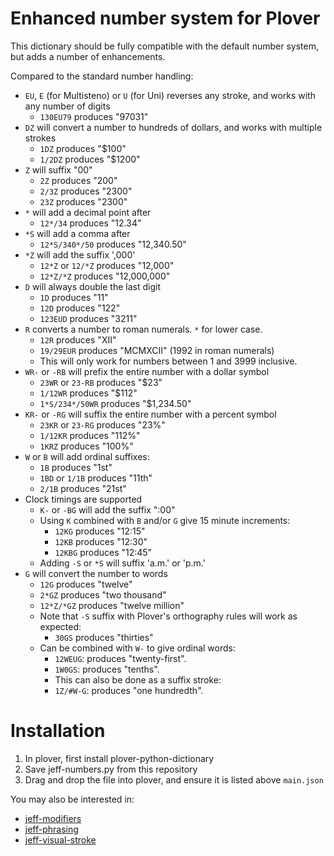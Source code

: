 # Enhanced number system for Plover

This dictionary should be fully compatible with the default number system, but
adds a number of enhancements.

Compared to the standard number handling:

* `EU`, `E` (for Multisteno) or `U` (for Uni) reverses any stroke, and works with any number of digits
  - `130EU79` produces "97031"
* `DZ` will convert a number to hundreds of dollars, and works with multiple strokes
  - `1DZ` produces "$100"
  - `1/2DZ` produces "$1200"
* `Z` will suffix "00"
  - `2Z` produces "200"
  - `2/3Z` produces "2300"
  - `23Z` produces "2300"
* `*` will add a decimal point after
  - `12*/34` produces "12.34"
* `*S` will add a comma after
  - `12*S/340*/50` produces "12,340.50"
* `*Z` will add the suffix ',000'
  - `12*Z` or `12/*Z` produces "12,000"
  - `12*Z/*Z` produces "12,000,000"
* `D` will always double the last digit
  - `1D` produces "11"
  - `12D` produces "122"
  - `123EUD` produces "3211"
* `R` converts a number to roman numerals. `*` for lower case.
  - `12R` produces "XII"
  - `19/29EUR` produces "MCMXCII" (1992 in roman numerals)
  - This will only work for numbers between 1 and 3999 inclusive.
* `WR-` or `-RB` will prefix the entire number with a dollar symbol
  - `23WR` or `23-RB` produces "$23"
  - `1/12WR` produces "$112"
  - `1*S/234*/50WR` produces "$1,234.50"
* `KR-` or `-RG` will suffix the entire number with a percent symbol
  - `23KR` or `23-RG` produces "23%"
  - `1/12KR` produces "112%"
  - `1KRZ` produces "100%"
* `W` or `B` will add ordinal suffixes:
  - `1B` produces "1st"
  - `1BD` or `1/1B` produces "11th"
  - `2/1B` produces "21st"
* Clock timings are supported
  - `K-` or `-BG` will add the suffix ":00"
  - Using `K` combined with `B` and/or `G` give 15 minute increments:
    - `12KG` produces "12:15"
    - `12KB` produces "12:30"
    - `12KBG` produces "12:45"
  - Adding `-S` or `*S` will suffix 'a.m.' or 'p.m.'
* `G` will convert the number to words
  - `12G` produces "twelve"
  - `2*GZ` produces "two thousand"
  - `12*Z/*GZ` produces "twelve million"
  - Note that `-S` suffix with Plover's orthography rules will work as expected:
    - `30GS` produces "thirties"
  - Can be combined with `W-` to give ordinal words:
    -  `12WEUG`: produces "twenty-first".
    -  `1W0GS`: produces "tenths".
    -  This can also be done as a suffix stroke:
    -  `1Z/#W-G`: produces "one hundredth".


# Installation

1. In plover, first install plover-python-dictionary
2. Save jeff-numbers.py from this repository
3. Drag and drop the file into plover, and ensure it is listed above `main.json`

You may also be interested in:
* [jeff-modifiers](https://github.com/jthlim/jeff-modifiers)
* [jeff-phrasing](https://github.com/jthlim/jeff-phrasing)
* [jeff-visual-stroke](https://github.com/jthlim/jeff-visual-stroke)
